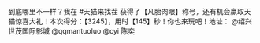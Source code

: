 到底哪里不一样？我在 #天猫来找茬 获得了【凡胎肉眼】称号，还有机会赢取天猫惊喜大礼！本次得分：【3245】，用时【145】秒！你也来玩吧！地址： @绍兴世茂国际影城 @qqmantuoluo @cyi 陈奕  ​​​​